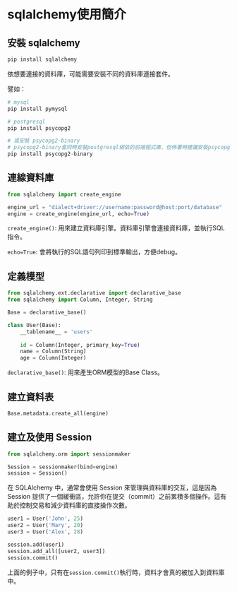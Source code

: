 # sqlalchemy使用簡介

## 安裝 sqlalchemy

```python
pip install sqlalchemy
```

依想要連接的資料庫，可能需要安裝不同的資料庫連接套件。

譬如：

```python
# mysql
pip install pymysql
```

```python
# postgresql
pip install psycopg2

# 或安裝 psycopg2-binary
# psycopg2-binary會同時安裝postgresql相依的前端程式庫，但佈署時建議安裝psycopg2。
pip install psycopg2-binary
```

## 連線資料庫

```python
from sqlalchemy import create_engine

engine_url = "dialect+driver://username:password@host:port/database"
engine = create_engine(engine_url, echo=True)
```

`create_engine()`: 用來建立資料庫引擎。資料庫引擎會連接資料庫，並執行SQL指令。

`echo=True`: 會將執行的SQL語句列印到標準輸出，方便debug。

## 定義模型

```python
from sqlalchemy.ext.declarative import declarative_base
from sqlalchemy import Column, Integer, String

Base = declarative_base()

class User(Base):
    __tablename__ = 'users'
    
    id = Column(Integer, primary_key=True)
    name = Column(String)
    age = Column(Integer)

```

`declarative_base()`: 用來產生ORM模型的Base Class。

## 建立資料表

```python
Base.metadata.create_all(engine)
```

## 建立及使用 Session

```python
from sqlalchemy.orm import sessionmaker

Session = sessionmaker(bind=engine)
session = Session()
```

在 SQLAlchemy 中，通常會使用 Session 來管理與資料庫的交互，這是因為 Session 提供了一個緩衝區，允許你在提交（commit）之前累積多個操作。這有助於控制交易和減少資料庫的直接操作次數。

```python
user1 = User('John', 25)
user2 = User('Mary', 20)
user3 = User('Alex', 28)

session.add(user1)
session.add_all([user2, user3])
session.commit()
```

上面的例子中，只有在`session.commit()`執行時，資料才會真的被加入到資料庫中。


